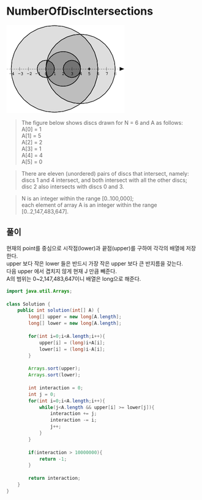 # NumberOfDiscIntersections
     
    	
     
![screenshot3](/img/numberOfDisk.png)   
    
>The figure below shows discs drawn for N = 6 and A as follows:   
  A[0] = 1     
  A[1] = 5    
  A[2] = 2    
  A[3] = 1    
  A[4] = 4    
  A[5] = 0    
     
> There are eleven (unordered) pairs of discs that intersect, namely:    
discs 1 and 4 intersect, and both intersect with all the other discs;    
disc 2 also intersects with discs 0 and 3.     
     
>N is an integer within the range [0..100,000];     
each element of array A is an integer within the range [0..2,147,483,647].     
       
          
## 풀이
현재의 point를 중심으로 시작점(lower)과 끝점(upper)를 구하여 각각의 배열에 저장한다.   
upper 보다 작은 lower 들은 반드시 가장 작은 upper 보다 큰 반지름을 갖는다.        
다음 upper 에서 겹치지 않게 현재 J 만큼 빼준다.   
A의 범위는 0~2,147,483,647이니 배열은 long으로 해준다.    
   
```java
import java.util.Arrays;

class Solution {
    public int solution(int[] A) {
        long[] upper = new long[A.length];
        long[] lower = new long[A.length];
        
        for(int i=0;i<A.length;i++){
            upper[i] = (long)i+A[i];
            lower[i] = (long)i-A[i];
        }
        
        Arrays.sort(upper);
        Arrays.sort(lower);
        
        int interaction = 0;
        int j = 0;
        for(int i=0;i<A.length;i++){
            while(j<A.length && upper[i] >= lower[j]){
                interaction += j;
                interaction -= i;
                j++;
            }
        }
        
        if(interaction > 10000000){
            return -1;
        }
        
        return interaction;
    }
}
```   
